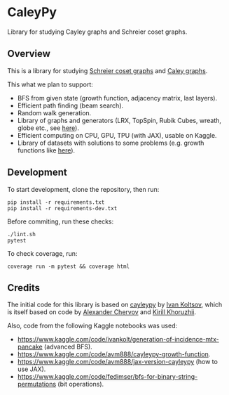 # CaleyPy
Library for studying Cayley graphs and Schreier coset graphs.

## Overview

This is a library for studying
[Schreier coset graphs](https://en.wikipedia.org/wiki/Schreier_coset_graph)
and [Caley graphs](https://en.wikipedia.org/wiki/Cayley_graph).

This what we plan to support:
* BFS from given state (growth function, adjacency matrix, last layers).
* Efficient path finding (beam search).
* Random walk generation.
* Library of graphs and generators (LRX, TopSpin, Rubik Cubes, wreath, globe etc., 
    see [here](https://www.kaggle.com/code/ivankolt/generation-of-incidence-mtx-pancake)).
* Efficient computing on CPU, GPU, TPU (with JAX), usable on Kaggle.
* Library of datasets with solutions to some problems (e.g. growth functions like
    [here](https://www.kaggle.com/code/fedimser/bfs-for-binary-string-permutations)).



## Development

To start development, clone the repository, then run:

```
pip install -r requirements.txt
pip install -r requirements-dev.txt
```

Before commiting, run these checks:
```
./lint.sh
pytest 
```

To check coverage, run:
```
coverage run -m pytest && coverage html
```


## Credits

The initial code for this library is based on [cayleypy](https://github.com/iKolt/cayleypy)
by [Ivan Koltsov](https://github.com/iKolt), which is itself based on code by 
[Alexander Chervov](https://github.com/chervov) and 
[Kirill Khoruzhii](https://github.com/k1242).

Also, code from the following Kaggle notebooks was used:
* https://www.kaggle.com/code/ivankolt/generation-of-incidence-mtx-pancake (advanced BFS).
* https://www.kaggle.com/code/avm888/cayleypy-growth-function.
* https://www.kaggle.com/code/avm888/jax-version-cayleypy (how to use JAX).
* https://www.kaggle.com/code/fedimser/bfs-for-binary-string-permutations (bit operations).

